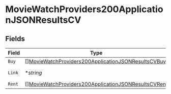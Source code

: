 # MovieWatchProviders200ApplicationJSONResultsCV


## Fields

| Field                                                                                                                                 | Type                                                                                                                                  | Required                                                                                                                              | Description                                                                                                                           | Example                                                                                                                               |
| ------------------------------------------------------------------------------------------------------------------------------------- | ------------------------------------------------------------------------------------------------------------------------------------- | ------------------------------------------------------------------------------------------------------------------------------------- | ------------------------------------------------------------------------------------------------------------------------------------- | ------------------------------------------------------------------------------------------------------------------------------------- |
| `Buy`                                                                                                                                 | [][MovieWatchProviders200ApplicationJSONResultsCVBuy](../../models/operations/moviewatchproviders200applicationjsonresultscvbuy.md)   | :heavy_minus_sign:                                                                                                                    | N/A                                                                                                                                   |                                                                                                                                       |
| `Link`                                                                                                                                | **string*                                                                                                                             | :heavy_minus_sign:                                                                                                                    | N/A                                                                                                                                   | https://www.themoviedb.org/movie/550-fight-club/watch?locale=CV                                                                       |
| `Rent`                                                                                                                                | [][MovieWatchProviders200ApplicationJSONResultsCVRent](../../models/operations/moviewatchproviders200applicationjsonresultscvrent.md) | :heavy_minus_sign:                                                                                                                    | N/A                                                                                                                                   |                                                                                                                                       |